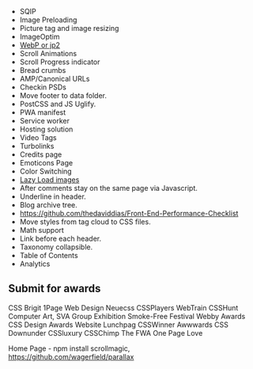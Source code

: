 * SQIP
* Image Preloading
* Picture tag and image resizing
* ImageOptim
* [WebP or jp2](http://www.useragentman.com/blog/2015/01/14/using-webp-jpeg2000-jpegxr-apng-now-with-picturefill-and-modernizr/)
* Scroll Animations
* Scroll Progress indicator
* Bread crumbs
* AMP/Canonical URLs
* Checkin PSDs
* Move footer to data folder.
* PostCSS and JS Uglify.
* PWA manifest
* Service worker
* Hosting solution
* Video Tags
* Turbolinks
* Credits page
* Emoticons Page
* Color Switching
* [Lazy Load images](https://developers.google.com/web/fundamentals/performance/lazy-loading-guidance/images-and-video/)
* After comments stay on the same page via Javascript.
* Underline in header.
* Blog archive tree.
* https://github.com/thedaviddias/Front-End-Performance-Checklist
* Move styles from tag cloud to CSS files.
* Math support
* Link before each header.
* Taxonomy collapsible.
* Table of Contents
* Analytics


Submit for awards
----------------

CSS Brigit
1Page Web Design
Neuecss
CSSPlayers
WebTrain
CSSHunt
Computer Art, SVA Group Exhibition
Smoke-Free Festival
Webby Awards
CSS Design Awards
Website Lunchpag
CSSWinner
Awwwards
CSS Downunder
CSSluxury
CSSChimp
The FWA
One Page Love


Home Page - npm install scrollmagic,
https://github.com/wagerfield/parallax
